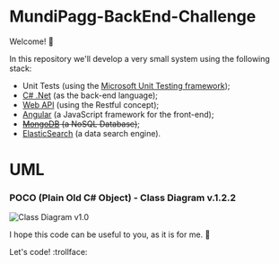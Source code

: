# MundiPagg-BackEnd-Challenge

Welcome! :raised_hands:

In this repository we'll develop a very small system using the following stack:

* Unit Tests (using the [Microsoft Unit Testing framework](https://msdn.microsoft.com/en-us/library/ms243147.aspx));
* [C# .Net](https://msdn.microsoft.com/en-us/library/kx37x362.aspx) (as the back-end language);
* [Web API](https://msdn.microsoft.com/en-us/library/hh833994(v=vs.108).aspx) (using the Restful concept);
* [Angular](https://angularjs.org/) (a JavaScript framework for the front-end);
* ~~[MongoDB](https://www.mongodb.com/) (a NoSQL Database)~~;
* [ElasticSearch](https://www.elastic.co/) (a data search engine).

# UML

### POCO (Plain Old C# Object) - Class Diagram v.1.2.2

![Class Diagram v1.0](https://github.com/nmaia/MundiPagg-BackEnd-Challenge/blob/master/Images/UML/ClassDiagram_1.3.png)

I hope this code can be useful to you, as it is for me. :metal:

Let's code! :trollface:

